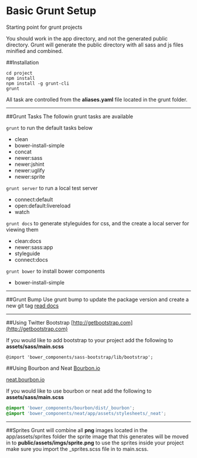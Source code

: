Basic Grunt Setup
=================

Starting point for grunt projects

You should work in the app directory, and not the generated public directory. Grunt will generate the public directory with all sass and js files minified and combined.

##Installation

```
cd project
npm install
npm install -g grunt-cli
grunt
```

All task are controlled from the **aliases.yaml** file located in the grunt folder.


---

##Grunt Tasks
The followin grunt tasks are available

```grunt``` to run the default tasks below

* clean
* bower-install-simple
* concat
* newer:sass
* newer:jshint
* newer:uglify  
* newer:sprite

```grunt server``` to run a local test server

* connect:default
* open:default:livereload
* watch

```grunt docs``` to generate styleguides for css, and the create a local server for viewing them

* clean:docs
* newer:sass:app
* styleguide
* connect:docs

```grunt bower``` to install bower components

* bower-install-simple

---

##Grunt Bump
Use grunt bump to update the package version and create a new git tag [read docs](https://github.com/vojtajina/grunt-bump)

---

##Using Twitter Bootstrap
[http://getbootstrap.com](http://getbootstrap.com)

If you would like to add bootstrap to your project add the following to **assets/sass/main.scss**

```csss
@import 'bower_components/sass-bootstrap/lib/bootstrap';
```

##Using Bourbon and Neat
[Bourbon.io](http://bourbon.io)

[neat.bourbon.io](http://neat.bourbon.ioo)


If you would like to use bourbon or neat add the following to **assets/sass/main.scss**

```css
@import 'bower_components/bourbon/dist/_bourbon';
@import 'bower_components/neat/app/assets/stylesheets/_neat';

```

---

##Sprites
Grunt will combine all **png** images located in the app/assets/sprites folder the sprite image that this generates will be moved in to **public/assets/imgs/sprite.png** to use the sprites inside your project make sure you import the _sprites.scss file in to main.scss.




